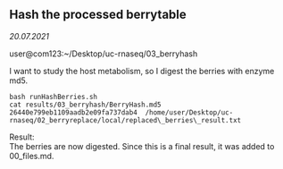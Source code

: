 ## Hash the processed berrytable

*20.07.2021*

user@com123:~/Desktop/uc-rnaseq/03_berryhash  

I want to study the host metabolism, so I digest the berries with enzyme md5.

    bash runHashBerries.sh  
	cat results/03_berryhash/BerryHash.md5  
	26440e799eb1109aadb2e09fa737dab4  /home/user/Desktop/uc-rnaseq/02_berryreplace/local/replaced\_berries\_result.txt

Result:  
The berries are now digested. Since this is a final result, it was added to 00_files.md.
